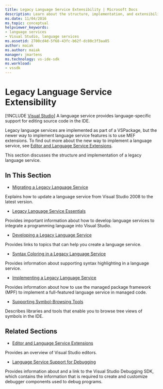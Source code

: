 ```yaml
---
title: Legacy Language Service Extensibility | Microsoft Docs
description: Learn about the structure, implementation, and extensibility of legacy language services in Visual Studio.
ms.date: 11/04/2016
ms.topic: conceptual
helpviewer_keywords:
- language services
- Visual Studio, language services
ms.assetid: 2700cd4d-5f68-43fc-b62f-dc80c3f3aa85
author: maiak
ms.author: maiak
manager: jmartens
ms.technology: vs-ide-sdk
ms.workload:
- vssdk
---
```

# Legacy Language Service Extensibility

 [!INCLUDE [Visual Studio](~/includes/applies-to-version/vs-windows-only.md)]
A language service provides language-specific support for editing source code in the IDE.

 Legacy language services are implemented as part of a VSPackage, but the newer way to implement language service features is to use MEF extensions. To find out more about the new way to implement a language service, see [Editor and Language Service Extensions](../../extensibility/editor-and-language-service-extensions.md).

 This section discusses the structure and implementation of a legacy language service.

## In This Section
- [Migrating a Legacy Language Service](../../extensibility/internals/migrating-a-legacy-language-service.md)

 Explains how to update a language service from Visual Studio 2008 to the latest version.

- [Legacy Language Service Essentials](../../extensibility/internals/legacy-language-service-essentials.md)

 Provides important information about how to develop language services to integrate a programming language into Visual Studio.

- [Developing a Legacy Language Service](../../extensibility/internals/developing-a-legacy-language-service.md)

 Provides links to topics that can help you create a language service.

- [Syntax Coloring in a Legacy Language Service](../../extensibility/internals/syntax-coloring-in-a-legacy-language-service.md)

 Provides information about supporting syntax highlighting in a language service.

- [Implementing a Legacy Language Service](../../extensibility/internals/implementing-a-legacy-language-service1.md)

 Provides information about how to use the managed package framework (MPF) to implement a full-featured language service in managed code.

- [Supporting Symbol-Browsing Tools](../../extensibility/internals/supporting-symbol-browsing-tools.md)

 Describes libraries and tools that enable you to browse tree views of symbols in the IDE.

## Related Sections
- [Editor and Language Service Extensions](../../extensibility/editor-and-language-service-extensions.md)

 Provides an overview of Visual Studio editors.

- [Language Service Support for Debugging](../../extensibility/internals/language-service-support-for-debugging.md)

 Provides information about and a link to the Visual Studio Debugging SDK, which contains the information that is required to create and customize debugger components used to debug programs.
